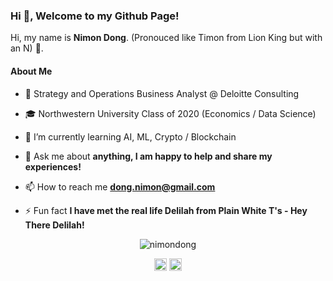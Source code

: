 ### Hi 👋, Welcome to my Github Page! 

Hi, my name is **Nimon Dong**. (Pronouced like Timon from Lion King but with an N) 🦁.

#### About Me

- 💼 Strategy and Operations Business Analyst @ Deloitte Consulting

- 🎓 Northwestern University Class of 2020 (Economics / Data Science)

- 🌱 I’m currently learning AI, ML, Crypto / Blockchain

- 💬 Ask me about **anything, I am happy to help and share my experiences!**

- 📫 How to reach me **dong.nimon@gmail.com**

- ⚡ Fun fact **I have met the real life Delilah from Plain White T's - Hey There Delilah!**

<p align="center"> <img src="https://github-readme-stats.vercel.app/api?username=nimondong&show_icons=true" alt="nimondong" /> </p>

<p align="center">
<a href="https://linkedin.com/in/nimondong" target="blank"><img align="center" src="https://cdn.jsdelivr.net/npm/simple-icons@3.0.1/icons/linkedin.svg" alt="nimondong" height="20" width="20" /></a>
<a href="https://instagram.com/nimon.dong" target="blank"><img align="center" src="https://cdn.jsdelivr.net/npm/simple-icons@3.0.1/icons/instagram.svg" alt="nimon.dong" height="20" width="20" /></a>
</p>
